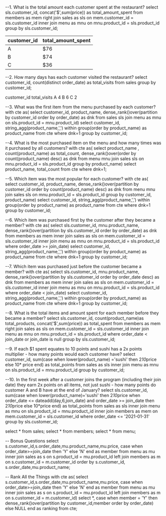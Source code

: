 --1. What is the total amount each customer spent at the restaurant?
select sls.customer_id, concat('$',sum(price)) as total_amount_spent 
from members as mem
right join sales as sls on mem.customer_id = sls.customer_id
inner join menu as mnu on mnu.product_id = sls.product_id
group by sls.customer_id;

| customer_id | total_amount_spent |
|------------|-------------------|
| A          | $76               |
| B          | $74               |
| C          | $36               |


--2. How many days has each customer visited the restaurant?
select customer_id, count(distinct order_date) as total_visits from sales group by customer_id;

customer_id	total_visits
A	4
B	6
C	2

--3. What was the first item from the menu purchased by each customer?
with cte as(
select customer_id, product_name, dense_rank()over(partition by customer_id order by order_date) as dnk
from sales sls join menu as mnu on sls.product_id = mnu.product_id)
select customer_id, string_agg(product_name,',') within group(order by product_name) as product_name from cte where dnk=1
group by customer_id;

--4. What is the most purchased item on the menu and how many times was it purchased by all customers?
with cte as(
select product_name , count(product_name) as total_count, dense_rank()over(order by count(product_name) desc) as dnk
from menu mnu join sales sls on mnu.product_id = sls.product_id
group by product_name)
select product_name, total_count from cte where dnk=1;

--5. Which item was the most popular for each customer?
with cte as(
select customer_id, product_name, dense_rank()over(partition by customer_id order by count(product_name) desc) as dnk
from menu mnu join sales sls on mnu.product_id = sls.product_id
group by customer_id, product_name)
select customer_id, string_agg(product_name,',') within group(order by product_name) as product_name from cte where dnk=1
group by customer_id;

--6. Which item was purchased first by the customer after they became a member?
with cte as(
select sls.customer_id, mnu.product_name, dense_rank()over(partition by sls.customer_id order by order_date) as dnk
from members as mem
inner join sales as sls on mem.customer_id = sls.customer_id
inner join menu as mnu on mnu.product_id = sls.product_id
where order_date >= join_date)
select customer_id, string_agg(product_name,',') within group(order by product_name) as product_name from cte where dnk=1
group by customer_id;

--7. Which item was purchased just before the customer became a member?
with cte as(
select sls.customer_id, mnu.product_name, dense_rank()over(partition by sls.customer_id order by order_date desc) as dnk
from members as mem
inner join sales as sls on mem.customer_id = sls.customer_id
inner join menu as mnu on mnu.product_id = sls.product_id
where order_date < join_date)
select customer_id, string_agg(product_name,',') within group(order by product_name) as product_name from cte where dnk=1
group by customer_id;

--8. What is the total items and amount spent for each member before they became a member?
select sls.customer_id, count(product_name)as total_products, concat('$',sum(price)) as total_spent from members as mem
right join sales as sls on mem.customer_id = sls.customer_id
inner join menu as mnu on mnu.product_id = sls.product_id
where order_date < join_date or join_date is null
group by sls.customer_id;

--9. If each $1 spent equates to 10 points and sushi has a 2x points multiplier - how many points would each customer have?
select customer_id, sum(case when lower(product_name) ='sushi' then 2*10*price else 10* price end) as total_points
from sales as sls inner join menu as mnu on sls.product_id = mnu.product_id
group by customer_id;

--10. In the first week after a customer joins the program (including their join date) they earn 2x points on all items, not just sushi - how many points do customer A and B have at the end of January?
select sls.customer_id, 
sum(case 
    when lower(product_name)='sushi' then 2*10*price
	when order_date <= dateadd(day,6,join_date) and order_date >= join_date then 2*10*price else 10*price end) as total_points
from sales as sls inner join menu as mnu on sls.product_id = mnu.product_id
inner join members as mem on mem.customer_id = sls.customer_id
where order_date <= '2021-01-31'
group by sls.customer_id;

select * from sales;
select * from members;
select * from menu;

-- Bonus Questions
select s.customer_id,s.order_date,mu.product_name,mu.price,
case when order_date>=join_date then 'Y' else 'N' end as member
from menu as mu inner join sales as s on s.product_id = mu.product_id
left join members as m on s.customer_id = m.customer_id
order by s.customer_id, s.order_date,mu.product_name; 

-- Rank All the Things
with cte as(
select s.customer_id,s.order_date,mu.product_name,mu.price,
case when order_date>=join_date then 'Y' else 'N' end as member
from menu as mu inner join sales as s on s.product_id = mu.product_id
left join members as m on s.customer_id = m.customer_id)
select *, case when member = 'Y' then dense_rank()over(partition by customer_id,member order by order_date) else NULL end as ranking
from cte;